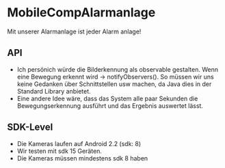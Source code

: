 # MobileCompAlarmanlage
Mit unserer Alarmanlage ist jeder Alarm anlage!

## API
* Ich persönich würde die Bilderkennung als observable gestalten. Wenn eine Bewegung erkennt wird -> notifyObservers(). So müssen wir uns keine Gedanken über Schnittstellen usw machen, da Java dies in der Standard Library anbietet. 
* Eine andere Idee wäre, dass das System alle paar Sekunden die Bewegungserkennung ausführt und das Ergebnis auswertet lässt.

## SDK-Level
* Die Kameras laufen auf Android 2.2 (sdk: 8)
* Wir testen mit sdk 15 Geräten. 
* Die Kameras müssen mindestens sdk 8 haben